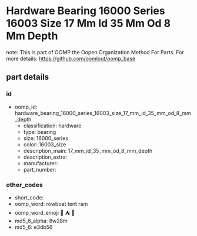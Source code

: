 # Hardware Bearing 16000 Series 16003 Size 17 Mm Id 35 Mm Od 8 Mm Depth  

note: This is part of OOMP the Oopen Organization Method For Parts. For more details: https://github.com/oomlout/oomp_base

##  part details





### id
* oomp_id: hardware_bearing_16000_series_16003_size_17_mm_id_35_mm_od_8_mm_depth
  * classification: hardware
  * type: bearing
  * size: 16000_series
  * color: 16003_size
  * description_main: 17_mm_id_35_mm_od_8_mm_depth
  * description_extra: 
  * manufacturer: 
  * part_number: 

### other_codes
* short_code: 
* oomp_word: rowboat tent ram
* oomp_word_emoji :rowboat: :tent: :ram:
* md5_6_alpha: 8w28m
* md5_6: e3db56